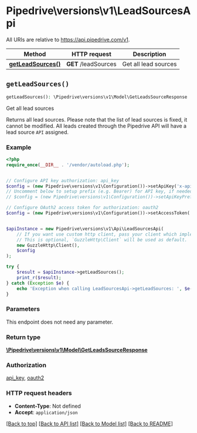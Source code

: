 # Pipedrive\versions\v1\LeadSourcesApi

All URIs are relative to https://api.pipedrive.com/v1.

Method | HTTP request | Description
------------- | ------------- | -------------
[**getLeadSources()**](LeadSourcesApi.md#getLeadSources) | **GET** /leadSources | Get all lead sources


## `getLeadSources()`

```php
getLeadSources(): \Pipedrive\versions\v1\Model\GetLeadsSourceResponse
```

Get all lead sources

Returns all lead sources. Please note that the list of lead sources is fixed, it cannot be modified. All leads created through the Pipedrive API will have a lead source `API` assigned.

### Example

```php
<?php
require_once(__DIR__ . '/vendor/autoload.php');


// Configure API key authorization: api_key
$config = (new Pipedrive\versions\v1\Configuration())->setApiKey('x-api-token', 'YOUR_API_KEY');
// Uncomment below to setup prefix (e.g. Bearer) for API key, if needed
// $config = (new Pipedrive\versions\v1\Configuration())->setApiKeyPrefix('x-api-token', 'Bearer');

// Configure OAuth2 access token for authorization: oauth2
$config = (new Pipedrive\versions\v1\Configuration())->setAccessToken('YOUR_ACCESS_TOKEN');


$apiInstance = new Pipedrive\versions\v1\Api\LeadSourcesApi(
    // If you want use custom http client, pass your client which implements `GuzzleHttp\ClientInterface`.
    // This is optional, `GuzzleHttp\Client` will be used as default.
    new GuzzleHttp\Client(),
    $config
);

try {
    $result = $apiInstance->getLeadSources();
    print_r($result);
} catch (Exception $e) {
    echo 'Exception when calling LeadSourcesApi->getLeadSources: ', $e->getMessage(), PHP_EOL;
}
```

### Parameters

This endpoint does not need any parameter.

### Return type

[**\Pipedrive\versions\v1\Model\GetLeadsSourceResponse**](../Model/GetLeadsSourceResponse.md)

### Authorization

[api_key](../README.md#api_key), [oauth2](../README.md#oauth2)

### HTTP request headers

- **Content-Type**: Not defined
- **Accept**: `application/json`

[[Back to top]](#) [[Back to API list]](../README.md#documentation-for-api-endpoints)
[[Back to Model list]](../README.md#documentation-for-models)
[[Back to README]](../README.md)
